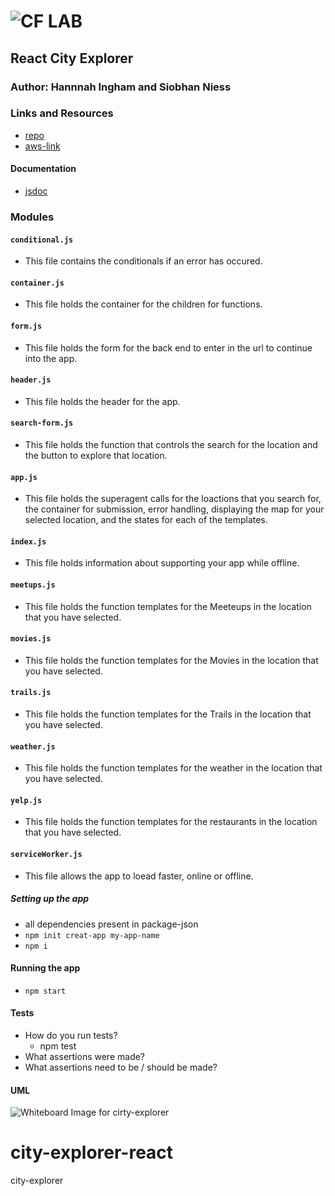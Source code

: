 ![CF](http://i.imgur.com/7v5ASc8.png) LAB
=================================================

## React City Explorer

### Author: Hannnah Ingham and Siobhan Niess

### Links and Resources
* [repo](https://github.com/hingham/city-explorer-react)
* [aws-link](http://city-cxplorer-hi-sn.s3-website-us-west-2.amazonaws.com/)

#### Documentation
* [jsdoc](http://xyz.com)

### Modules
#### `conditional.js`
* This file contains the conditionals if an error has occured. 
#### `container.js`
* This file holds the container for the children for functions. 
#### `form.js`
* This file holds the form for the back end to enter in the url to continue into the app. 
#### `header.js`
* This file holds the header for the app. 
#### `search-form.js`
* This file holds the function that controls the search for the location and the button to explore that location. 
#### `app.js`
* This file holds the superagent calls for the loactions that you search for, the container for submission, error handling, displaying the map for your selected location, and the states for each of the templates. 
#### `index.js`
* This file holds information about supporting your app while offline.
#### `meetups.js`
* This file holds the function templates for the Meeteups in the location that you have selected. 
#### `movies.js`
* This file holds the function templates for the Movies in the location that you have selected. 
#### `trails.js`
* This file holds the function templates for the Trails in the location that you have selected. 
#### `weather.js`
* This file holds the function templates for the weather in the location that you have selected. 
#### `yelp.js`
* This file holds the function templates for the restaurants in the location that you have selected. 
#### `serviceWorker.js`
* This file allows the app to loead faster, online or offline. 

##### Setting up the app
* all dependencies present in package-json
*  `npm init creat-app my-app-name`
* `npm i` 

#### Running the app
* `npm start`
  
#### Tests
* How do you run tests?
  * npm test
* What assertions were made?
* What assertions need to be / should be made?

#### UML
![Whiteboard Image for cirty-explorer](./assets/city-explorer.jpg)

# city-explorer-react
city-explorer
